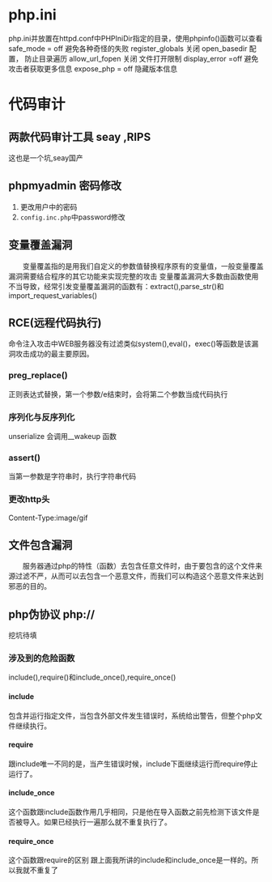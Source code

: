 # php.ini
php.ini并放置在httpd.conf中PHPIniDir指定的目录，使用phpinfo()函数可以查看
safe_mode = off 避免各种奇怪的失败
register_globals 关闭
open_basedir 配置， 防止目录遍历
allow_url_fopen 关闭 文件打开限制
display_error =off 避免攻击者获取更多信息
expose_php = off 隐藏版本信息

# 代码审计
## 两款代码审计工具 seay ,RIPS
这也是一个坑,seay国产

## phpmyadmin 密码修改
1. 更改用户中的密码
2. `config.inc.php`中password修改

## 变量覆盖漏洞
　　变量覆盖指的是用我们自定义的参数值替换程序原有的变量值，一般变量覆盖漏洞需要结合程序的其它功能来实现完整的攻击 变量覆盖漏洞大多数由函数使用不当导致，经常引发变量覆盖漏洞的函数有：extract(),parse_str()和import_request_variables()

## RCE(远程代码执行)
命令注入攻击中WEB服务器没有过滤类似system(),eval()，exec()等函数是该漏洞攻击成功的最主要原因。

### preg_replace()
正则表达式替换，第一个参数/e结束时，会将第二个参数当成代码执行

### 序列化与反序列化
unserialize 会调用__wakeup 函数

### assert()

当第一参数是字符串时，执行字符串代码



### 更改http头 
Content-Type:image/gif

## 文件包含漏洞
　　服务器通过php的特性（函数）去包含任意文件时，由于要包含的这个文件来源过滤不严，从而可以去包含一个恶意文件，而我们可以构造这个恶意文件来达到邪恶的目的。


## php伪协议 php://
挖坑待填
### 涉及到的危险函数
include(),require()和include_once(),require_once()
#### include
包含并运行指定文件，当包含外部文件发生错误时，系统给出警告，但整个php文件继续执行。
#### require
跟include唯一不同的是，当产生错误时候，include下面继续运行而require停止运行了。
#### include_once
这个函数跟include函数作用几乎相同，只是他在导入函数之前先检测下该文件是否被导入。如果已经执行一遍那么就不重复执行了。
#### require_once
这个函数跟require的区别 跟上面我所讲的include和include_once是一样的。所以我就不重复了